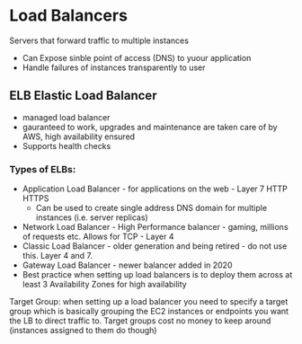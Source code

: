 # Load Balancers

Servers that forward traffic to multiple instances

- Can Expose sinble point of access (DNS) to yuour application
- Handle failures of instances transparently to user


## ELB Elastic Load Balancer
- managed load balancer
- gauranteed to work, upgrades and maintenance are taken care of by AWS, high availability ensured
- Supports health checks

### Types of ELBs:
- Application Load Balancer - for applications on the web - Layer 7 HTTP HTTPS
  - Can be used to create single address DNS domain for multiple instances (i.e. server replicas)
- Network Load Balancer - High Performance balancer - gaming, millions of requests etc.  Allows for TCP - Layer 4
- Classic Load Balancer - older generation and being retired - do not use this.  Layer 4 and 7.
- Gateway Load Balancer - newer balancer added in 2020
- Best practice when setting up load balancers is to deploy them across at least 3 Availability Zones for high availability

Target Group: when setting up a load balancer you need to specify a target group which is basically grouping the EC2 instances or endpoints you want the LB to direct traffic to.
Target groups cost no money to keep around (instances assigned to them do though)


